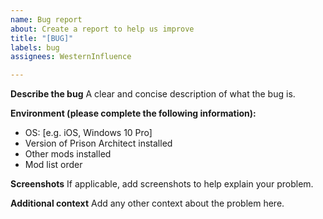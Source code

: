 ```yaml
---
name: Bug report
about: Create a report to help us improve
title: "[BUG]"
labels: bug
assignees: WesternInfluence

---
```


**Describe the bug**
A clear and concise description of what the bug is.

**Environment (please complete the following information):**
 - OS: [e.g. iOS, Windows 10 Pro]
 - Version of Prison Architect installed
 - Other mods installed
 - Mod list order

**Screenshots**
If applicable, add screenshots to help explain your problem.

**Additional context**
Add any other context about the problem here.
